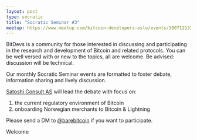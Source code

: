 ```yaml
---
layout: post
type: socratic
title: "Socratic Seminar #3"
meetup: https://www.meetup.com/bitcoin-developers-oslo/events/300712132
---
```


BitDevs is a community for those interested in discussing and participating in the research and development of Bitcoin and related protocols. You can be well versed with or new to the topics, all are welcome. Be advised: discussion will be technical.

Our monthly Socratic Seminar events are formatted to foster debate, information sharing and lively discussion.

[Satoshi Consult AS](https://twitter.com/SatoshiConsult) will lead the debate with focus on:

1. the current regulatory environment of Bitcoin
2. onboarding Norwegian merchants to Bitcoin & Lightning

Please send a DM to [@barebitcoin](https://twitter.com/barebitcoin) if you want to participate.

Welcome